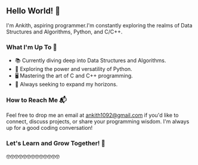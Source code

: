 ## Hello World! 👋

I'm Ankith, aspiring programmer.I'm constantly exploring the realms of Data Structures and Algorithms, Python, and C/C++. 

### What I'm Up To 🚀

- 📚 Currently diving deep into Data Structures and Algorithms.
- 🐍 Exploring the power and versatility of Python.
- 🖥️ Mastering the art of C and C++ programming.
- 🧠 Always seeking to expand my horizons.

### How to Reach Me 📬

Feel free to drop me an email at [ankith1092@gmail.com](mailto:ankith1092@gmail.com) if you'd like to connect, discuss projects, or share your programming wisdom. I'm always up for a good coding conversation!

### Let's Learn and Grow Together! 🌱
🤓🤓🤓🤓🤓🤓🤓🤓🤓🤓🤓🤓🤓
